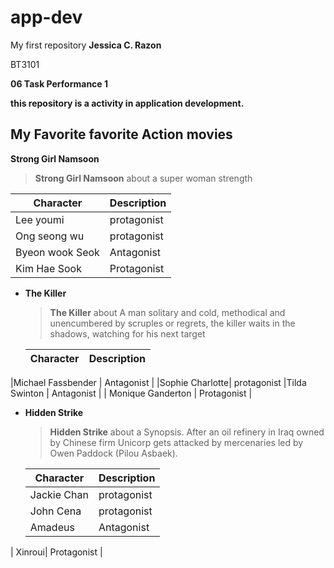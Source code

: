 # app-dev
My first repository
**Jessica C. Razon**

BT3101

**06 Task Performance 1**

**this repository is a activity in application development.**

## **My Favorite favorite Action movies**
  **Strong Girl Namsoon**

  > **Strong Girl Namsoon** about a super woman strength
 
|Character| Description|
|----------- | ---------- |
|Lee youmi | protagonist |
| Ong seong wu | protagonist |
|Byeon wook Seok | Antagonist |
| Kim Hae Sook | Protagonist |

- **The Killer**

  > **The Killer** about  A man solitary and cold, methodical and unencumbered by scruples or regrets, the killer waits in the shadows, watching for his next target

  |Character| Description|
  |----------- | ---------- 
|Michael Fassbender | Antagonist |
|Sophie Charlotte| protagonist
|Tilda Swinton | Antagonist |
| Monique Ganderton | Protagonist |

- **Hidden Strike**

  >**Hidden Strike** about a Synopsis. After an oil refinery in Iraq owned by Chinese firm Unicorp gets attacked by mercenaries led by Owen Paddock (Pilou Asbaek).

  |Character| Description|
  |----------- | ----------
  |Jackie Chan | protagonist |
  |John Cena| protagonist
  |Amadeus | Antagonist |
| Xinroui| Protagonist |

  
